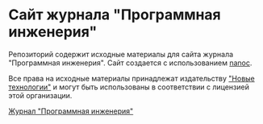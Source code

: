 # Сайт журнала "Программная инженерия"
Репозиторий содержит исходные материалы для сайта журнала "Программная инженерия".
Сайт создается с использованием [nanoc](https://nanoc.ws).

Все права на исходные материалы принадлежат издательству ["Новые технологии"](https://novtex.ru)
и могут быть использованы в соответствии с лицензией этой организации.

[Журнал "Программная инженерия"](http://novtex.ru/prin/rus/index.html)
